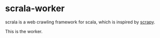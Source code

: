 # scrala-worker

scrala is a web crawling framework for scala, which is inspired by [scrapy](https://github.com/scrapy/scrapy).

This is the worker.